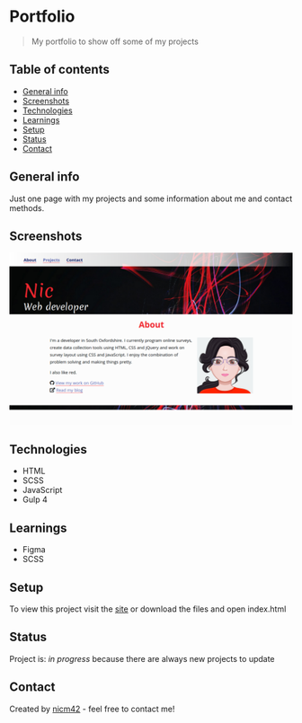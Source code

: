 # Portfolio
> My portfolio to show off some of my projects

## Table of contents
* [General info](#general-info)
* [Screenshots](#screenshots)
* [Technologies](#technologies)
* [Learnings](#learnings)
* [Setup](#setup)
* [Status](#status)
* [Contact](#contact)

## General info
Just one page with my projects and some information about me and contact methods.

## Screenshots
![Screenshot](screenshot.png)

## Technologies
* HTML
* SCSS
* JavaScript
* Gulp 4

## Learnings
* Figma
* SCSS

## Setup
To view this project visit the [site](https://nicm42.github.io/) or download the files and open index.html

## Status
Project is: _in progress_ because there are always new projects to update

## Contact
Created by [nicm42](https://www.twitter.com/nicm4242) - feel free to contact me!
